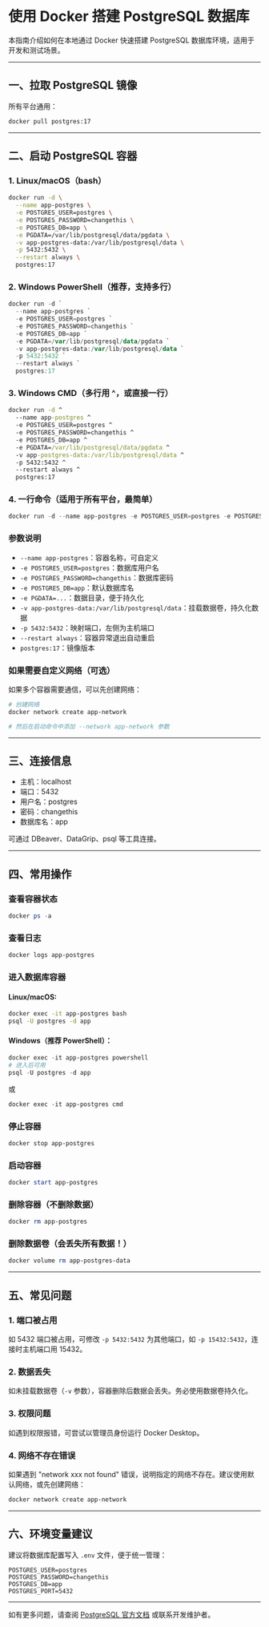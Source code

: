 # 使用 Docker 搭建 PostgreSQL 数据库

本指南介绍如何在本地通过 Docker 快速搭建 PostgreSQL 数据库环境，适用于开发和测试场景。

---

## 一、拉取 PostgreSQL 镜像

所有平台通用：
```bash
docker pull postgres:17
```

---

## 二、启动 PostgreSQL 容器

### 1. Linux/macOS（bash）
```bash
docker run -d \
  --name app-postgres \
  -e POSTGRES_USER=postgres \
  -e POSTGRES_PASSWORD=changethis \
  -e POSTGRES_DB=app \
  -e PGDATA=/var/lib/postgresql/data/pgdata \
  -v app-postgres-data:/var/lib/postgresql/data \
  -p 5432:5432 \
  --restart always \
  postgres:17
```

### 2. Windows PowerShell（推荐，支持多行）
```powershell
docker run -d `
  --name app-postgres `
  -e POSTGRES_USER=postgres `
  -e POSTGRES_PASSWORD=changethis `
  -e POSTGRES_DB=app `
  -e PGDATA=/var/lib/postgresql/data/pgdata `
  -v app-postgres-data:/var/lib/postgresql/data `
  -p 5432:5432 `
  --restart always `
  postgres:17
```

### 3. Windows CMD（多行用 ^，或直接一行）
```cmd
docker run -d ^
  --name app-postgres ^
  -e POSTGRES_USER=postgres ^
  -e POSTGRES_PASSWORD=changethis ^
  -e POSTGRES_DB=app ^
  -e PGDATA=/var/lib/postgresql/data/pgdata ^
  -v app-postgres-data:/var/lib/postgresql/data ^
  -p 5432:5432 ^
  --restart always ^
  postgres:17
```

### 4. 一行命令（适用于所有平台，最简单）
```powershell
docker run -d --name app-postgres -e POSTGRES_USER=postgres -e POSTGRES_PASSWORD=changethis -e POSTGRES_DB=app -e PGDATA=/var/lib/postgresql/data/pgdata -v app-postgres-data:/var/lib/postgresql/data -p 5432:5432 --restart always postgres:17
```

### 参数说明
- `--name app-postgres`：容器名称，可自定义
- `-e POSTGRES_USER=postgres`：数据库用户名
- `-e POSTGRES_PASSWORD=changethis`：数据库密码
- `-e POSTGRES_DB=app`：默认数据库名
- `-e PGDATA=...`：数据目录，便于持久化
- `-v app-postgres-data:/var/lib/postgresql/data`：挂载数据卷，持久化数据
- `-p 5432:5432`：映射端口，左侧为主机端口
- `--restart always`：容器异常退出自动重启
- `postgres:17`：镜像版本

### 如果需要自定义网络（可选）
如果多个容器需要通信，可以先创建网络：
```powershell
# 创建网络
docker network create app-network

# 然后在启动命令中添加 --network app-network 参数
```

---

## 三、连接信息
- 主机：localhost
- 端口：5432
- 用户名：postgres
- 密码：changethis
- 数据库名：app

可通过 DBeaver、DataGrip、psql 等工具连接。

---

## 四、常用操作

### 查看容器状态
```powershell
docker ps -a
```

### 查看日志
```powershell
docker logs app-postgres
```

### 进入数据库容器
#### Linux/macOS:
```bash
docker exec -it app-postgres bash
psql -U postgres -d app
```
#### Windows（推荐 PowerShell）：
```powershell
docker exec -it app-postgres powershell
# 进入后可用
psql -U postgres -d app
```
或
```powershell
docker exec -it app-postgres cmd
```

### 停止容器
```powershell
docker stop app-postgres
```

### 启动容器
```powershell
docker start app-postgres
```

### 删除容器（不删除数据）
```powershell
docker rm app-postgres
```

### 删除数据卷（会丢失所有数据！）
```powershell
docker volume rm app-postgres-data
```

---

## 五、常见问题

### 1. 端口被占用
如 5432 端口被占用，可修改 `-p 5432:5432` 为其他端口，如 `-p 15432:5432`，连接时主机端口用 15432。

### 2. 数据丢失
如未挂载数据卷（`-v` 参数），容器删除后数据会丢失。务必使用数据卷持久化。

### 3. 权限问题
如遇到权限报错，可尝试以管理员身份运行 Docker Desktop。

### 4. 网络不存在错误
如果遇到 "network xxx not found" 错误，说明指定的网络不存在。建议使用默认网络，或先创建网络：
```powershell
docker network create app-network
```

---

## 六、环境变量建议

建议将数据库配置写入 `.env` 文件，便于统一管理：

```
POSTGRES_USER=postgres
POSTGRES_PASSWORD=changethis
POSTGRES_DB=app
POSTGRES_PORT=5432
```

---

如有更多问题，请查阅 [PostgreSQL 官方文档](https://hub.docker.com/_/postgres) 或联系开发维护者。 